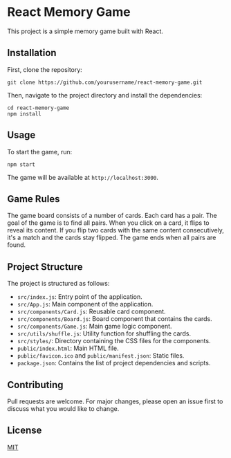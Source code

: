 # React Memory Game

This project is a simple memory game built with React.

## Installation

First, clone the repository:

```
git clone https://github.com/yourusername/react-memory-game.git
```

Then, navigate to the project directory and install the dependencies:

```
cd react-memory-game
npm install
```

## Usage

To start the game, run:

```
npm start
```

The game will be available at `http://localhost:3000`.

## Game Rules

The game board consists of a number of cards. Each card has a pair. The goal of the game is to find all pairs. When you click on a card, it flips to reveal its content. If you flip two cards with the same content consecutively, it's a match and the cards stay flipped. The game ends when all pairs are found.

## Project Structure

The project is structured as follows:

- `src/index.js`: Entry point of the application.
- `src/App.js`: Main component of the application.
- `src/components/Card.js`: Reusable card component.
- `src/components/Board.js`: Board component that contains the cards.
- `src/components/Game.js`: Main game logic component.
- `src/utils/shuffle.js`: Utility function for shuffling the cards.
- `src/styles/`: Directory containing the CSS files for the components.
- `public/index.html`: Main HTML file.
- `public/favicon.ico` and `public/manifest.json`: Static files.
- `package.json`: Contains the list of project dependencies and scripts.

## Contributing

Pull requests are welcome. For major changes, please open an issue first to discuss what you would like to change.

## License

[MIT](https://choosealicense.com/licenses/mit/)